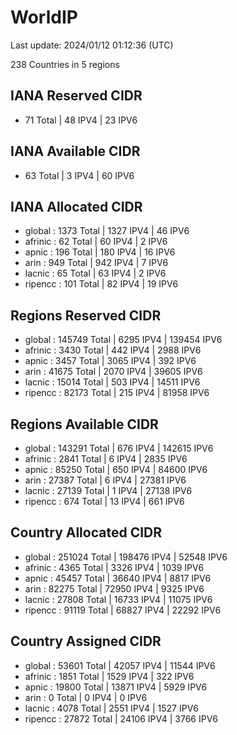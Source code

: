 # WorldIP

Last update: 2024/01/12 01:12:36 (UTC)

238 Countries in 5 regions

## IANA Reserved CIDR

- 71 Total | 48 IPV4 | 23 IPV6

## IANA Available CIDR

- 63 Total | 3 IPV4 | 60 IPV6

## IANA Allocated CIDR

- global : 1373 Total | 1327 IPV4 | 46 IPV6
- afrinic : 62 Total | 60 IPV4 | 2 IPV6
- apnic : 196 Total | 180 IPV4 | 16 IPV6
- arin : 949 Total | 942 IPV4 | 7 IPV6
- lacnic : 65 Total | 63 IPV4 | 2 IPV6
- ripencc : 101 Total | 82 IPV4 | 19 IPV6

## Regions Reserved CIDR

- global : 145749 Total | 6295 IPV4 | 139454 IPV6
- afrinic : 3430 Total | 442 IPV4 | 2988 IPV6
- apnic : 3457 Total | 3065 IPV4 | 392 IPV6
- arin : 41675 Total | 2070 IPV4 | 39605 IPV6
- lacnic : 15014 Total | 503 IPV4 | 14511 IPV6
- ripencc : 82173 Total | 215 IPV4 | 81958 IPV6

## Regions Available CIDR

- global : 143291 Total | 676 IPV4 | 142615 IPV6
- afrinic : 2841 Total | 6 IPV4 | 2835 IPV6
- apnic : 85250 Total | 650 IPV4 | 84600 IPV6
- arin : 27387 Total | 6 IPV4 | 27381 IPV6
- lacnic : 27139 Total | 1 IPV4 | 27138 IPV6
- ripencc : 674 Total | 13 IPV4 | 661 IPV6

## Country Allocated CIDR

- global : 251024 Total | 198476 IPV4 | 52548 IPV6
- afrinic : 4365 Total | 3326 IPV4 | 1039 IPV6
- apnic : 45457 Total | 36640 IPV4 | 8817 IPV6
- arin : 82275 Total | 72950 IPV4 | 9325 IPV6
- lacnic : 27808 Total | 16733 IPV4 | 11075 IPV6
- ripencc : 91119 Total | 68827 IPV4 | 22292 IPV6

## Country Assigned CIDR

- global : 53601 Total | 42057 IPV4 | 11544 IPV6
- afrinic : 1851 Total | 1529 IPV4 | 322 IPV6
- apnic : 19800 Total | 13871 IPV4 | 5929 IPV6
- arin : 0 Total | 0 IPV4 | 0 IPV6
- lacnic : 4078 Total | 2551 IPV4 | 1527 IPV6
- ripencc : 27872 Total | 24106 IPV4 | 3766 IPV6
